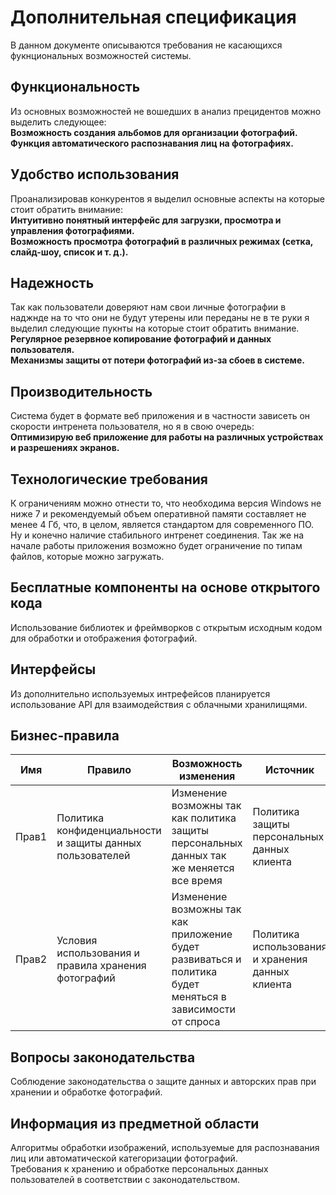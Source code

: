 # Дополнительная спецификация
В данном документе описываются требования не касающихся фукнциональных возможностей системы.
## Функциональность
Из основных возможностей не вошедших в анализ прецидентов можно выделить следующее:<br>
**Возможность создания альбомов для организации фотографий.**<br>
**Функция автоматического распознавания лиц на фотографиях.**
## Удобство использования
Проанализировав конкурентов я выделил основные аспекты на которые стоит обратить внимание:<br>
**Интуитивно понятный интерфейс для загрузки, просмотра и управления фотографиями.**<br>
**Возможность просмотра фотографий в различных режимах (сетка, слайд-шоу, список и т. д.).**
## Надежность
Так как пользователи доверяют нам свои личные фотографии в наджнде на то что они не будут утерены или переданы не в те руки я выделил следующие пукнты на которые стоит обратить внимание.<br>
**Регулярное резервное копирование фотографий и данных пользователя.**<br>
**Механизмы защиты от потери фотографий из-за сбоев в системе.**
## Производительность 
Система будет в формате веб приложения и в частности зависеть он скорости интренета пользователя, но я в свою очередь:<br>
**Оптимизирую веб приложение для работы на различных устройствах и разрешениях экранов.**
## Технологические требования 
К ограничениям можно отнести то, что необходима версия Windows не ниже 7 и рекомендуемый объем оперативной памяти составляет не менее 4 Гб, что, в целом, является стандартом для современного ПО. Ну и конечно наличие стабильного интренет соединения.
Так же на начале работы приложения возможно будет ограничение по типам файлов, которые можно загружать.
## Бесплатные компоненты на основе открытого кода
Использование библиотек и фреймворков с открытым исходным кодом для обработки и отображения фотографий.
## Интерфейсы
Из дополнительно используемых интрефейсов планируется использование API для взаимодействия с облачными хранилищями.
## Бизнес-правила
|Имя|Правило|Возможность изменения|Источник|
|-|-|-|-|
|Прав1|Политика конфиденциальности и защиты данных пользователей|Изменение возможны так как политика защиты персональных данных так же меняется все время|Политика защиты персональных данных клиента|
|Прав2|Условия использования и правила хранения фотографий|Изменение возможны так как приложение будет развиваться и политика будет меняться в зависимости от спроса|Политика использования и хранения данных клиента|
## Вопросы законодательства
Соблюдение законодательства о защите данных и авторских прав при хранении и обработке фотографий.
## Информация из предметной области
Алгоритмы обработки изображений, используемые для распознавания лиц или автоматической категоризации фотографий.<br>
Требования к хранению и обработке персональных данных пользователей в соответствии с законодательством.<br>
